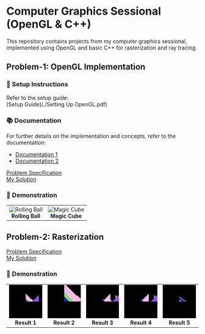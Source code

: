 # Computer Graphics Sessional (OpenGL & C++)

This repository contains projects from my computer graphics sessional, implemented using OpenGL and basic C++ for rasterization and ray tracing.

## Problem-1: OpenGL Implementation  

### 📌 Setup Instructions  
Refer to the setup guide:  
[Setup Guide](./Setting Up OpenGL.pdf)  

### 📚 Documentation  
For further details on the implementation and concepts, refer to the documentation:  
- [Documentation 1](./glut-3.spec.pdf)  
- [Documentation 2](./redbook.pdf)  
  
[Problem Specification](./Offline-1/Specification.pdf)  
[My Solution](./Offline-1/1905088/)  

### 🎥 Demonstration  

<table>
  <tr>
    <td align="center">
      <img src="./offline-1/demo1.gif" width="400" alt="Rolling Ball">
      <br><b>Rolling Ball</b>
    </td>
    <td align="center">
      <img src="https://github.com/user-attachments/assets/2d0bdc06-1157-472a-b413-a2f80a7ac687" width="400" alt="Magic Cube">
      <br><b>Magic Cube</b>
    </td>
  </tr>
</table>


## Problem-2: Rasterization

[Problem Specification](./Offline-2/Offline-2_Specifications.pdf)  
[My Solution](./Offline-2/1905088)

### 🎥 Demonstration 

<table>
  <tr>
    <td align="center">
      <img src="./Offline-2/IOs/1/out.bmp" width="200" alt="Result 1">
      <br><b>Result 1</b>
    </td>
    <td align="center">
      <img src="./Offline-2/IOs/2/out.bmp" width="200" alt="Result 2">
      <br><b>Result 2</b>
    </td>
    <td align="center">
      <img src="./Offline-2/IOs/3/out.bmp" width="200" alt="Result 3">
      <br><b>Result 3</b>
    </td>
    <td align="center">
      <img src="./Offline-2/IOs/4/out.bmp" width="200" alt="Result 4">
      <br><b>Result 4</b>
    </td>
    <td align="center">
      <img src="./Offline-2/IOs/5/out.bmp" width="200" alt="Result 5">
      <br><b>Result 5</b>
    </td>
  </tr>
</table>


